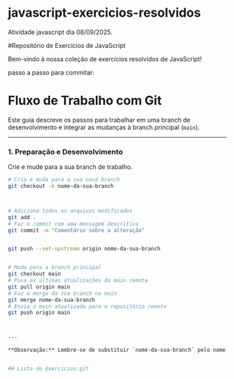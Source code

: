 # javascript-exercicios-resolvidos
Atividade javascript dia 08/09/2025.

#Repositório de Exercícios de JavaScript

Bem-vindo à nossa coleção de exercícios resolvidos de JavaScript!

passo a passo para commitar:



# Fluxo de Trabalho com Git

Este guia descreve os passos para trabalhar em uma branch de desenvolvimento e integrar as mudanças à branch principal (`main`).

---

### 1. Preparação e Desenvolvimento

Crie e mude para a sua branch de trabalho.

```bash
# Cria e muda para a sua nova branch
git checkout -b nome-da-sua-branch



# Adiciona todos os arquivos modificados
git add .
# Faz o commit com uma mensagem descritiva
git commit -m "Comentário sobre a alteração"


git push --set-upstream origin nome-da-sua-branch


# Muda para a branch principal
git checkout main
# Puxa as últimas atualizações da main remota
git pull origin main
# Faz o merge da sua branch na main
git merge nome-da-sua-branch
# Envia a main atualizada para o repositório remoto
git push origin main



---

**Observação:** Lembre-se de substituir `nome-da-sua-branch` pelo nome real da sua branch (por exemplo, `Douglas-dev`).


## Lista de Exercícios:git

